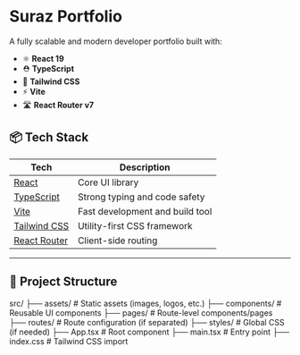 # Suraz Portfolio

A fully scalable and modern developer portfolio built with:

- ⚛️ **React 19**
- ⛑️ **TypeScript**
- 🎨 **Tailwind CSS**
- ⚡ **Vite**
- 🛣️ **React Router v7**

## 📦 Tech Stack

| Tech                                          | Description                     |
| --------------------------------------------- | ------------------------------- |
| [React](https://react.dev/)                   | Core UI library                 |
| [TypeScript](https://www.typescriptlang.org/) | Strong typing and code safety   |
| [Vite](https://vitejs.dev/)                   | Fast development and build tool |
| [Tailwind CSS](https://tailwindcss.com/)      | Utility-first CSS framework     |
| [React Router](https://reactrouter.com/)      | Client-side routing             |

---

## 📁 Project Structure

src/
├── assets/ # Static assets (images, logos, etc.)
├── components/ # Reusable UI components
├── pages/ # Route-level components/pages
├── routes/ # Route configuration (if separated)
├── styles/ # Global CSS (if needed)
├── App.tsx # Root component
├── main.tsx # Entry point
├── index.css # Tailwind CSS import
